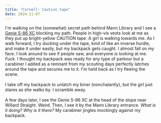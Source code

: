 ```yaml
---
title: "Cornell: Caution tape"
date: 2024-11-07
---
```

I'm walking on the (somewhat) secret path behind Mann Library and I see a [Genie S-86 XC](https://shop.atlastoyota.com/dual-capacity-telescopic-boom-lift-86-91-s-85-xc/) blocking my path. People in high-vis vests look at me as they put up bright-yellow CAUTION tape. A girl is walking towards me. As I walk forward, I try ducking under the tape, kind of like an inverse hurdle, and make it under easily, but my backpack gets caught. I almost fall on my face. I look around to see if people saw, and everyone is looking at me. *Fuck.* I thought my backpack was ready for any type of parkour but a carabiner I added as a remnant from my scouting days perfectly latches around the tape and secures me to it. I'm held back as I try fleeing the scene.\
\
I take off my backpack to unlatch my biner (nonchalantly), but the girl just stares as she walks by. I scramble away.\
\
A few days later, I see the Genie S-86 XC at the head of the slope near Willard Straight. Weird. Then, I see it by the Mann Library entrance. *What is it doing? Why is it there?* My carabiner jingles mockingly against my backpack.


